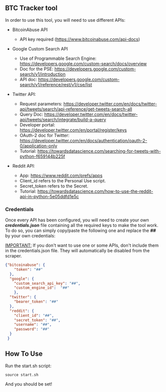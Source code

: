 ## BTC Tracker tool



In order to use this tool, you will need to use different APIs:  
    
- BitcoinAbuse API
  - API key required (https://www.bitcoinabuse.com/api-docs)
  

- Google Custom Search API
  - Use of Programmable Search Engine: https://developers.google.com/custom-search/docs/overview
  - Doc for the PSE: https://developers.google.com/custom-search/v1/introduction
  - API doc: https://developers.google.com/custom-search/v1/reference/rest/v1/cse/list


- Twitter API:
  - Request parameters: https://developer.twitter.com/en/docs/twitter-api/tweets/search/api-reference/get-tweets-search-all
  - Query Doc: https://developer.twitter.com/en/docs/twitter-api/tweets/search/integrate/build-a-query
  - Developer portal: https://developer.twitter.com/en/portal/register/keys
  - OAuth-2 doc for Twitter: https://developer.twitter.com/en/docs/authentication/oauth-2-0/application-only
  - Tutorial: https://towardsdatascience.com/searching-for-tweets-with-python-f659144b225f

- Reddit API:
  - App: https://www.reddit.com/prefs/apps
  - Client_id refers to the Personal Use script.
  - Secret_token refers to the Secret.
  - Tutorial: https://towardsdatascience.com/how-to-use-the-reddit-api-in-python-5e05ddfd1e5c


### Credentials
Once every API has been configured, you will need to create your own _**credentials.json**_ file containing all the required keys to make the tool work.
To do so, you can simply copy/paste the following one and replace the **_##_** by your own credentials:

<ins>IMPORTANT:</ins> If you don't want to use one or some APIs, don't include them in the credentials.json file. They will automatically be disabled from the scraper.
```json
{"bitcoinabuse": {
    "token": "##"
  },
  "google": {
    "custom_search_api_key": "##",
    "custom_engine_id":  "##"
    },
  "twitter": {
    "bearer_token": "##"
  },
  "reddit": {
    "client_id": "##",
    "secret_token": "##",
    "username": "##",
    "password": "##"
  }
 }
```

How To Use
----------

Run the start.sh script:
```console
source start.sh
```
And you should be set!